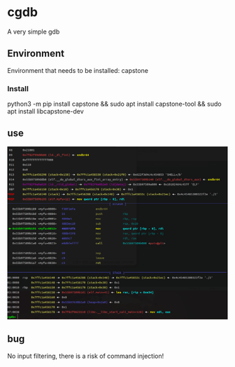 # cgdb
A very simple gdb

## Environment
Environment that needs to be installed: capstone

### Install
python3 -m pip install capstone && sudo apt install capstone-tool && sudo apt install libcapstone-dev

## use

![Image text](https://github.com/CCELEND/cgdb/raw/main/img/UP.png)


## bug
No input filtering, there is a risk of command injection!
